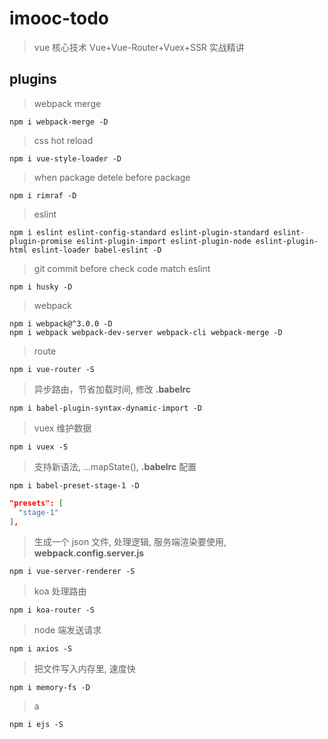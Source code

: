﻿# imooc-todo

> vue 核心技术 Vue+Vue-Router+Vuex+SSR 实战精讲

## plugins

> webpack merge

```console
npm i webpack-merge -D
```

> css hot reload

```console
npm i vue-style-loader -D
```

> when package detele before package

```console
npm i rimraf -D
```

> eslint

```console
npm i eslint eslint-config-standard eslint-plugin-standard eslint-plugin-promise eslint-plugin-import eslint-plugin-node eslint-plugin-html eslint-loader babel-eslint -D
```

> git commit before check code match eslint

```console
npm i husky -D
```

> webpack

```console
npm i webpack@^3.0.0 -D
npm i webpack webpack-dev-server webpack-cli webpack-merge -D
```

> route

```console
npm i vue-router -S
```

> 异步路由，节省加载时间, 修改 **.babelrc**

```console
npm i babel-plugin-syntax-dynamic-import -D
```

> vuex 维护数据

```console
npm i vuex -S
```

> 支持新语法, ...mapState(), **.babelrc** 配置

```console
npm i babel-preset-stage-1 -D
```

```json
"presets": [
  "stage-1"
],
```

> 生成一个 json 文件, 处理逻辑, 服务端渲染要使用, **webpack.config.server.js**

```console
npm i vue-server-renderer -S
```

> koa 处理路由

```console
npm i koa-router -S
```

> node 端发送请求

```console
npm i axios -S
```

> 把文件写入内存里, 速度快

```console
npm i memory-fs -D
```

> a

```console
npm i ejs -S
```
